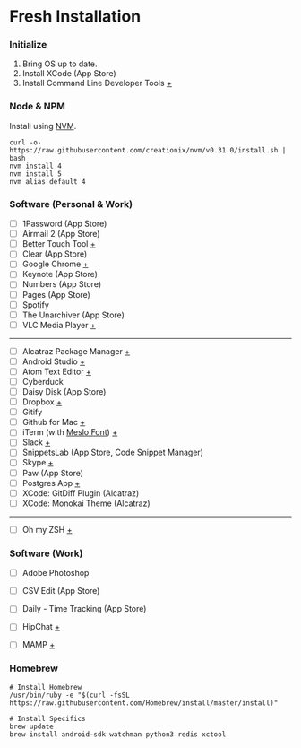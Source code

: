 # Fresh Installation

### Initialize

1. Bring OS up to date.
2. Install XCode (App Store)
3. Install Command Line Developer Tools [+](https://developer.apple.com/downloads/)


### Node & NPM
Install using [NVM](https://github.com/creationix/nvm).

    curl -o- https://raw.githubusercontent.com/creationix/nvm/v0.31.0/install.sh | bash
    nvm install 4
    nvm install 5
    nvm alias default 4


### Software (Personal & Work)

- [ ] 1Password (App Store)
- [ ] Airmail 2 (App Store)
- [ ] Better Touch Tool [+](http://www.bettertouchtool.net/)
- [ ] Clear (App Store)
- [ ] Google Chrome [+](http://www.google.co.uk/chrome/)
- [ ] Keynote (App Store)
- [ ] Numbers (App Store)
- [ ] Pages (App Store)
- [ ] Spotify
- [ ] The Unarchiver (App Store)
- [ ] VLC Media Player [+](http://www.videolan.org/)

---

- [ ] Alcatraz Package Manager [+](http://alcatraz.io/)
- [ ] Android Studio [+](http://developer.android.com/tools/studio/)
- [ ] Atom Text Editor [+](http://www.atom.io/)
- [ ] Cyberduck
- [ ] Daisy Disk (App Store)
- [ ] Dropbox [+](https://dropbox.com/)
- [ ] Gitify
- [ ] Github for Mac [+](http://mac.github.com/)
- [ ] iTerm (with [Meslo Font](https://github.com/andreberg/Meslo-Font)) [+](https://www.iterm2.com/)
- [ ] Slack [+](https://slack.com/)
- [ ] SnippetsLab (App Store, Code Snippet Manager)
- [ ] Skype [+](https://skype.com/)
- [ ] Paw (App Store)
- [ ] Postgres App [+](http://postgresapp.com/)
- [ ] XCode: GitDiff Plugin (Alcatraz)
- [ ] XCode: Monokai Theme (Alcatraz)

---

- [ ] Oh my ZSH [+](https://github.com/robbyrussell/oh-my-zsh)


### Software (Work)

- [ ] Adobe Photoshop
- [ ] CSV Edit (App Store)
- [ ] Daily - Time Tracking (App Store)
- [ ] HipChat [+](http://www.hipchat.com/)
- [ ] MAMP [+](http://www.mamp.info/)


### Homebrew

    # Install Homebrew
    /usr/bin/ruby -e "$(curl -fsSL https://raw.githubusercontent.com/Homebrew/install/master/install)"

    # Install Specifics
    brew update
    brew install android-sdk watchman python3 redis xctool
